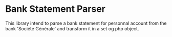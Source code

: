# Bank Statement Parser
This library intend to parse a bank statement for personnal account from the bank 'Société Générale' and transform it in a set og php object.